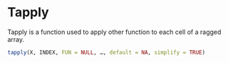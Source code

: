 # Tapply
Tapply is a function used to apply other function to each cell of a ragged array.
```R
tapply(X, INDEX, FUN = NULL, …, default = NA, simplify = TRUE)
```